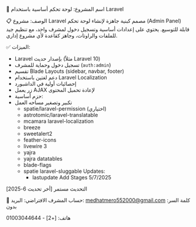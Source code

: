 🧱 اسم المشروع: لوحة تحكم أساسية باستخدام Laravel

📋 الوصف:
مشروع Laravel مصمم كبنية جاهزة لإنشاء لوحة تحكم (Admin Panel) قابلة للتوسيع. يحتوي على إعدادات أساسية وتسجيل دخول لمشرف واحد، مع تنظيم جيد للملفات والراوتات، وجاهز كقاعدة لأي مشروع إداري.

✅ الميزات:
- Laravel بإصدار حديث (مثلاً Laravel 10)
- تسجيل دخول وحماية للمشرف (`auth:admin`)
- تقسيم Blade Layouts (sidebar, navbar, footer)
- دعم لغتين باستخدام Laravel Localization
- إحصائيات أولية في الداشبورد
- زر يعمل AJAX لإعادة تحميل المحتوى
- حزم أساسية:
- تكبير وتصغير مساحه العمل
  - spatie/laravel-permission (اختياري)
  - astrotomic/laravel-translatable
  - mcamara laravel-localization
  -  breeze
  - sweetalert2
  - feather-icons
  - livewire 3
  - yajra
  - yajra datatables
  - blade-flags
  - spatie laravel-sluggable
    Updates:
    - lastupdate Add Stages 5/7/2025 
    
التحديث مستمر [أخر تحديث 6-2025]

🔐 حساب المشرف الافتراضي:
البريد: medhatmero552000@gmail.com 
كلمة السر: بدون

هاتف: [+2] - 01003044644


